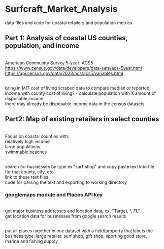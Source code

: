 # Surfcraft_Market_Analysis
data files and code for coastal retailers and population metrics


## Part 1: Analysis of coastal US counties, population, and income
<br>American Community Survey 5-year: ACS5
<br>https://www.census.gov/data/developers/data-sets/acs-5year.html
<br>https://api.census.gov/data/2023/acs/acs5/variables.html

<br>bring in MIT cost of living scraped data to compare median or reported income with county cost of living? - calculate population with X amount of disposable income
<br> there may already be disposable income data in the census datasets



## Part2: Map of existing retailers in select counties
<br>Focus on coastal counties with: 
<br>relatively high income
<br>large populations
<br>swimmable beaches

<br> search for businesses by type ex."surf shop" and copy paste text into file for that county, city, etc
<br> link to these text files
<br> code for parsing the text and exporting to working directory

### googlemaps module and Places API key
<br> get major business addresses and location data, ex. "Target, *, FL"
<br> get location data for businesses from google search results


<br>put all places together in one dataset with a field/property that labels the business type: large retailer, surf shop, gift shop, sporting good store, marine and fishing supply

